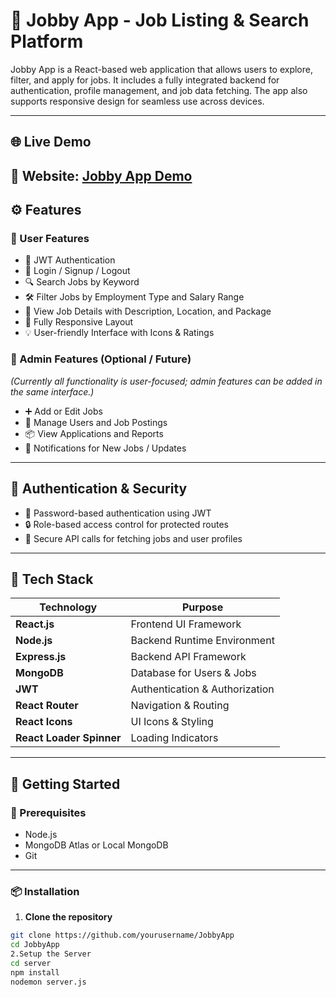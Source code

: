 # 💼 Jobby App - Job Listing & Search Platform

Jobby App is a React-based web application that allows users to explore, filter, and apply for jobs. It includes a fully integrated backend for authentication, profile management, and job data fetching. The app also supports responsive design for seamless use across devices.  

---

## 🌐 Live Demo

🔗 **Website**: [Jobby App Demo](#)
---

## ⚙️ Features

### 👥 User Features
- 🔐 JWT Authentication
- 📝 Login / Signup / Logout
- 🔍 Search Jobs by Keyword
- 🛠️ Filter Jobs by Employment Type and Salary Range
- 📄 View Job Details with Description, Location, and Package
- 📱 Fully Responsive Layout
- 💡 User-friendly Interface with Icons & Ratings

### 🔧 Admin Features (Optional / Future)
*(Currently all functionality is user-focused; admin features can be added in the same interface.)*  
- ➕ Add or Edit Jobs
- 👤 Manage Users and Job Postings
- 📦 View Applications and Reports
- 🔔 Notifications for New Jobs / Updates

---

## 🔐 Authentication & Security

- 🔑 Password-based authentication using JWT
- 🔒 Role-based access control for protected routes
- 🧪 Secure API calls for fetching jobs and user profiles

---

## 🧰 Tech Stack

| Technology       | Purpose                        |
|------------------|--------------------------------|
| **React.js**     | Frontend UI Framework          |
| **Node.js**      | Backend Runtime Environment    |
| **Express.js**   | Backend API Framework          |
| **MongoDB**      | Database for Users & Jobs      |
| **JWT**          | Authentication & Authorization |
| **React Router** | Navigation & Routing           |
| **React Icons**  | UI Icons & Styling             |
| **React Loader Spinner** | Loading Indicators       |

---

## 🚀 Getting Started

### 🔧 Prerequisites

- Node.js
- MongoDB Atlas or Local MongoDB
- Git

---

### 📦 Installation

1. **Clone the repository**
```bash
git clone https://github.com/yourusername/JobbyApp
cd JobbyApp
2.Setup the Server
cd server
npm install
nodemon server.js
